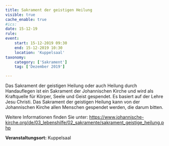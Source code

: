 ```yaml
---
title: Sakrament der geistigen Heilung
visible: true
cache_enable: true
#ics: 
date: 15-12-19
rule: 
event:
	start: 15-12-2019 09:30
	end: 15-12-2019 10:30
	location: 'Kuppelsaal'
taxonomy:
	category: ['Sakrament']
	tag: ['Dezember 2019']

---
```

Das Sakrament der geistigen Heilung oder auch Heilung durch Handauflegen ist ein Sakrament der Johannischen Kirche und wird als Kraftquelle für Körper, Seele und Geist gespendet. Es basiert auf der Lehre Jesu Christi. Das Sakrament der geistigen Heilung kann von der Johannischen Kirche allen Menschen gespendet werden, die darum bitten.

Weitere Informationen finden Sie unter:
https://www.johannische-kirche.org/de/03_lebenshilfe/02_sakramente/sakrament_geistige_heilung.php



**Veranstaltungsort:** Kuppelsaal


